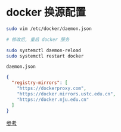 # docker 换源配置

```bash
sudo vim /etc/docker/daemon.json

# 修改后, 重启 docker 服务

sudo systemctl daemon-reload
sudo systemctl restart docker
```

`daemon.json`

```json
{
  "registry-mirrors": [
    "https://dockerproxy.com",
    "https://docker.mirrors.ustc.edu.cn",
    "https://docker.nju.edu.cn"
  ]
}
```

[参考](https://gist.github.com/y0ngb1n/7e8f16af3242c7815e7ca2f0833d3ea6#)
